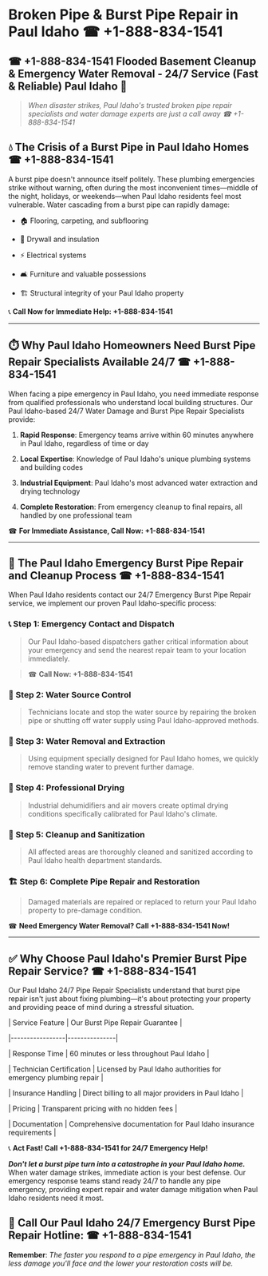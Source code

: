 # Broken Pipe & Burst Pipe Repair in Paul Idaho ☎ +1-888-834-1541  
## ☎ +1-888-834-1541 Flooded Basement Cleanup & Emergency Water Removal - 24/7 Service (Fast & Reliable) Paul Idaho 🚨  

> *When disaster strikes, Paul Idaho's trusted broken pipe repair specialists and water damage experts are just a call away ☎ +1-888-834-1541*  

## 💧 The Crisis of a Burst Pipe in Paul Idaho Homes ☎ +1-888-834-1541  

A burst pipe doesn't announce itself politely. These plumbing emergencies strike without warning, often during the most inconvenient times—middle of the night, holidays, or weekends—when Paul Idaho residents feel most vulnerable. Water cascading from a burst pipe can rapidly damage:  

* 🏠 Flooring, carpeting, and subflooring  
* 🧱 Drywall and insulation  
* ⚡ Electrical systems  
* 🛋️ Furniture and valuable possessions  
* 🏗️ Structural integrity of your Paul Idaho property  

📞 **Call Now for Immediate Help: +1-888-834-1541**  

---  

## ⏱️ Why Paul Idaho Homeowners Need Burst Pipe Repair Specialists Available 24/7 ☎ +1-888-834-1541  

When facing a pipe emergency in Paul Idaho, you need immediate response from qualified professionals who understand local building structures. Our Paul Idaho-based 24/7 Water Damage and Burst Pipe Repair Specialists provide:  

1. **Rapid Response**: Emergency teams arrive within 60 minutes anywhere in Paul Idaho, regardless of time or day  
2. **Local Expertise**: Knowledge of Paul Idaho's unique plumbing systems and building codes  
3. **Industrial Equipment**: Paul Idaho's most advanced water extraction and drying technology  
4. **Complete Restoration**: From emergency cleanup to final repairs, all handled by one professional team  

☎ **For Immediate Assistance, Call Now: +1-888-834-1541**  

---  

## 🔧 The Paul Idaho Emergency Burst Pipe Repair and Cleanup Process ☎ +1-888-834-1541  

When Paul Idaho residents contact our 24/7 Emergency Burst Pipe Repair service, we implement our proven Paul Idaho-specific process:  

### 📞 Step 1: Emergency Contact and Dispatch  
> Our Paul Idaho-based dispatchers gather critical information about your emergency and send the nearest repair team to your location immediately.  
> ☎ **Call Now: +1-888-834-1541**  

### 🚿 Step 2: Water Source Control  
> Technicians locate and stop the water source by repairing the broken pipe or shutting off water supply using Paul Idaho-approved methods.  

### 🌊 Step 3: Water Removal and Extraction  
> Using equipment specially designed for Paul Idaho homes, we quickly remove standing water to prevent further damage.  

### 💨 Step 4: Professional Drying  
> Industrial dehumidifiers and air movers create optimal drying conditions specifically calibrated for Paul Idaho's climate.  

### 🧼 Step 5: Cleanup and Sanitization  
> All affected areas are thoroughly cleaned and sanitized according to Paul Idaho health department standards.  

### 🏗️ Step 6: Complete Pipe Repair and Restoration  
> Damaged materials are repaired or replaced to return your Paul Idaho property to pre-damage condition.  

☎ **Need Emergency Water Removal? Call +1-888-834-1541 Now!**  

---  

## ✅ Why Choose Paul Idaho's Premier Burst Pipe Repair Service? ☎ +1-888-834-1541  

Our Paul Idaho 24/7 Pipe Repair Specialists understand that burst pipe repair isn't just about fixing plumbing—it's about protecting your property and providing peace of mind during a stressful situation.  

| Service Feature | Our Burst Pipe Repair Guarantee |  
|-----------------|---------------|  
| Response Time | 60 minutes or less throughout Paul Idaho |  
| Technician Certification | Licensed by Paul Idaho authorities for emergency plumbing repair |  
| Insurance Handling | Direct billing to all major providers in Paul Idaho |  
| Pricing | Transparent pricing with no hidden fees |  
| Documentation | Comprehensive documentation for Paul Idaho insurance requirements |  

📞 **Act Fast! Call +1-888-834-1541 for 24/7 Emergency Help!**  

***Don't let a burst pipe turn into a catastrophe in your Paul Idaho home.*** When water damage strikes, immediate action is your best defense. Our emergency response teams stand ready 24/7 to handle any pipe emergency, providing expert repair and water damage mitigation when Paul Idaho residents need it most.  

## 📱 Call Our Paul Idaho 24/7 Emergency Burst Pipe Repair Hotline: ☎ +1-888-834-1541  

**Remember**: *The faster you respond to a pipe emergency in Paul Idaho, the less damage you'll face and the lower your restoration costs will be.*